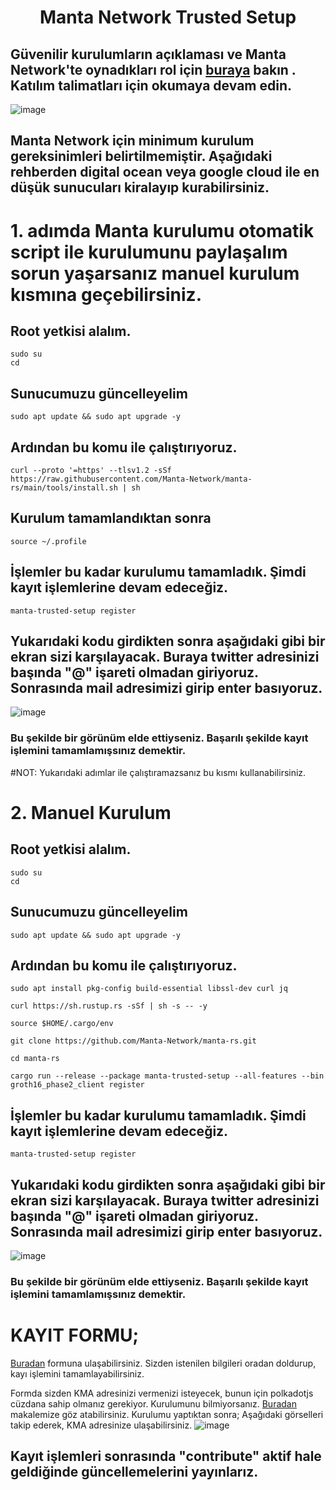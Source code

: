 <h1 align="center">Manta Network Trusted Setup

  ## Güvenilir kurulumların açıklaması ve Manta Network'te oynadıkları rol için [buraya](https://docs.manta.network/docs/concepts/TrustedSetup) bakın . Katılım talimatları için okumaya devam edin.
  
 ![image](https://docs.manta.network/img/guides/trusted-setup-stages.svg)

## Manta Network için minimum kurulum gereksinimleri belirtilmemiştir. Aşağıdaki rehberden digital ocean veya google cloud ile en düşük sunucuları kiralayıp kurabilirsiniz.

 
  
  # 1. adımda Manta kurulumu otomatik script ile kurulumunu paylaşalım sorun yaşarsanız manuel kurulum kısmına geçebilirsiniz.
  
  
  ## Root yetkisi alalım.
  ```
  sudo su
  cd
  ```
  
 ## Sunucumuzu güncelleyelim
  
  ```
 sudo apt update && sudo apt upgrade -y
  ```
  
 ## Ardından bu komu ile çalıştırıyoruz.
  
 ```
curl --proto '=https' --tlsv1.2 -sSf https://raw.githubusercontent.com/Manta-Network/manta-rs/main/tools/install.sh | sh
 ```
 
  ## Kurulum tamamlandıktan sonra
   ```
source ~/.profile
 ```
 ## İşlemler bu kadar kurulumu tamamladık. Şimdi kayıt işlemlerine devam edeceğiz.
   ```
manta-trusted-setup register
 ```
  

  
  
  
 ## Yukarıdaki kodu girdikten sonra aşağıdaki gibi bir ekran sizi karşılayacak. Buraya twitter adresinizi başında "@" işareti olmadan giriyoruz. Sonrasında mail adresimizi girip enter basıyoruz.
  
  ![image](https://docs.manta.network/assets/images/ts_guide_register-a29ac5c407de7d05e590fefa7c93ae5e.png)
  
### Bu şekilde bir görünüm elde ettiyseniz. Başarılı şekilde kayıt işlemini tamamlamışsınız demektir. 

#NOT: Yukarıdaki adımlar ile çalıştıramazsanız bu kısmı kullanabilirsiniz. 

 # 2. Manuel Kurulum
  
  
  ## Root yetkisi alalım.
  ```
  sudo su
  cd
  ```
  
 ## Sunucumuzu güncelleyelim
  
  ```
 sudo apt update && sudo apt upgrade -y
  ```
  
 ## Ardından bu komu ile çalıştırıyoruz.
  
 ```
sudo apt install pkg-config build-essential libssl-dev curl jq
 ```
 ```
curl https://sh.rustup.rs -sSf | sh -s -- -y
 ```
 ```
source $HOME/.cargo/env
 ```
 ```
git clone https://github.com/Manta-Network/manta-rs.git
 ```

 ```
cd manta-rs
 ``` 
 ```
cargo run --release --package manta-trusted-setup --all-features --bin groth16_phase2_client register
 ``` 
  
 ## İşlemler bu kadar kurulumu tamamladık. Şimdi kayıt işlemlerine devam edeceğiz.
   ```
manta-trusted-setup register
 ```
 ## Yukarıdaki kodu girdikten sonra aşağıdaki gibi bir ekran sizi karşılayacak. Buraya twitter adresinizi başında "@" işareti olmadan giriyoruz. Sonrasında mail adresimizi girip enter basıyoruz.
  
  ![image](https://docs.manta.network/assets/images/ts_guide_register-a29ac5c407de7d05e590fefa7c93ae5e.png)
  
### Bu şekilde bir görünüm elde ettiyseniz. Başarılı şekilde kayıt işlemini tamamlamışsınız demektir. 

# KAYIT FORMU;
  [Buradan](https://mantanetwork.typeform.com/TrustedSetup) formuna ulaşabilirsiniz. Sizden istenilen bilgileri oradan doldurup, kayı işlemini tamamlayabilirsiniz.
  
  Formda sizden KMA adresinizi vermenizi isteyecek, bunun için polkadotjs cüzdana sahip olmanız gerekiyor. Kurulumunu bilmiyorsanız. [Buradan](https://www.pusulafinans.com/polkadot-cuzdan-nasil-olusturulur/) makalemize göz atabilirsiniz.
  Kurulumu yaptıktan sonra; Aşağıdaki görselleri takip ederek, KMA adresinize ulaşabilirsiniz.
  ![image](https://user-images.githubusercontent.com/111747226/195038643-45d453c9-20ff-49f6-b7a5-0d0b7f69577d.png)
  
## Kayıt işlemleri sonrasında "contribute" aktif hale geldiğinde güncellemelerini yayınlarız.

